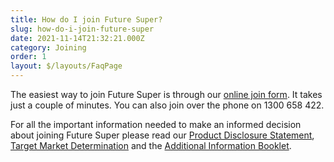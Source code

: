 ```yaml
---
title: How do I join Future Super?
slug: how-do-i-join-future-super
date: 2021-11-14T21:32:21.000Z
category: Joining
order: 1
layout: $/layouts/FaqPage
---
```

The easiest way to join Future Super is through our [online join form](https://www.futuresuper.com.au/join-now/). It takes just a couple of minutes. You can also join over the phone on 1300 658 422.

For all the important information needed to make an informed decision about joining Future Super please read our [Product Disclosure Statement](https://www.futuresuper.com.au/pds), [Target Market Determination](https://www.futuresuper.com.au/tmd) and the [Additional Information Booklet](https://www.futuresuper.com.au/aib).